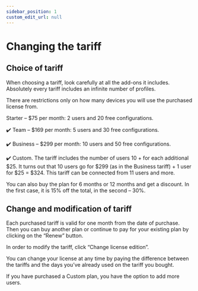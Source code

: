 ```yaml
---
sidebar_position: 1
custom_edit_url: null
---
```


# Changing the tariff

## Choice of tariff

When choosing a tariff, look carefully at all the add-ons it includes. Absolutely every tariff includes an infinite number of profiles. 

There are restrictions only on how many devices you will use the purchased license from.

<!-- ![Docusaurus logo](/img/docusaurus.png) -->

Starter – $75 per month: 2 users and 20 free configurations.

✔️ Team – $169 per month: 5 users and 30 free configurations.

✔️ Business – $299 per month: 10 users and 50 free configurations.

✔️ Custom. The tariff includes the number of users 10 + for each additional $25. It turns out that 10 users go for $299 (as in the Business tariff) + 1 user for $25 = $324. This tariff can be connected from 11 users and more.

You can also buy the plan for 6 months or 12 months and get a discount. In the first case, it is 15% off the total, in the second – 30%.

## Change and modification of tariff
Each purchased tariff is valid for one month from the date of purchase. Then you can buy another plan or continue to pay for your existing plan by clicking on the “Renew” button.

<!-- ![Docusaurus logo](/img/docusaurus.png) -->

In order to modify the tariff, click “Change license edition”.

<!-- ![Docusaurus logo](/img/docusaurus.png) -->

You can change your license at any time by paying the difference between the tariffs and the days you’ve already used on the tariff you bought. 

If you have purchased a Custom plan, you have the option to add more users.
